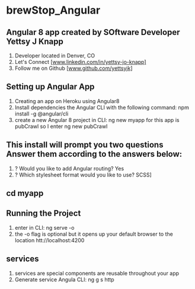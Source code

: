 # brewStop_Angular
## Angular 8 app created by SOftware Developer Yettsy J Knapp 
1. Developer located in Denver, CO
1. Let's Connect [www.linkedin.com/in/yettsy-jo-knapp]
1. Follow me on Github [www.github.com/yettsyjk]

## Setting up Angular App
1. Creating an app on Heroku using Angular8 
1. Install dependencies the Angular CLI with the following command: npm install -g @angular/cli
1. create a new Angular 8 project in CLI: ng new myapp for this app is pubCrawl so I enter ng new pubCrawl
## This install will prompt you two questions Answer them according to the answers below:

1. ? Would you like to add Angular routing? Yes                                                                          
1. ? Which stylesheet format would you like to use? SCSS] 
## cd myapp 
## Running the Project
1. enter in CLI: ng serve -o
1. the -o flag is optional but it opens up your default browser to the location htt://localhost:4200

## services 
1. services are special components are reusable throughout your app
1. Generate service Angula CLI: ng g s http